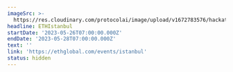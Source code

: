 ```yaml
---
imageSrc: >-
  https://res.cloudinary.com/protocolai/image/upload/v1672783576/hackathons/ethistanbul_pi3uz8.png
headline: ETHIstanbul
startDate: '2023-05-26T07:00:00.000Z'
endDate: '2023-05-28T07:00:00.000Z'
text: ''
link: 'https://ethglobal.com/events/istanbul'
status: hidden
---
```


